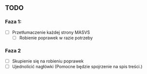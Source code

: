 ## TODO
### Faza 1:
- [ ] Przetłumaczenie każdej strony MASVS
    - [ ] Robienie poprawek w razie potrzeby
### Faza 2
- [ ] Skupienie się na robieniu poprawek
- [ ] Ujednolicić nagłówki (Pomocne będzie spojrzenie na spis treści.)